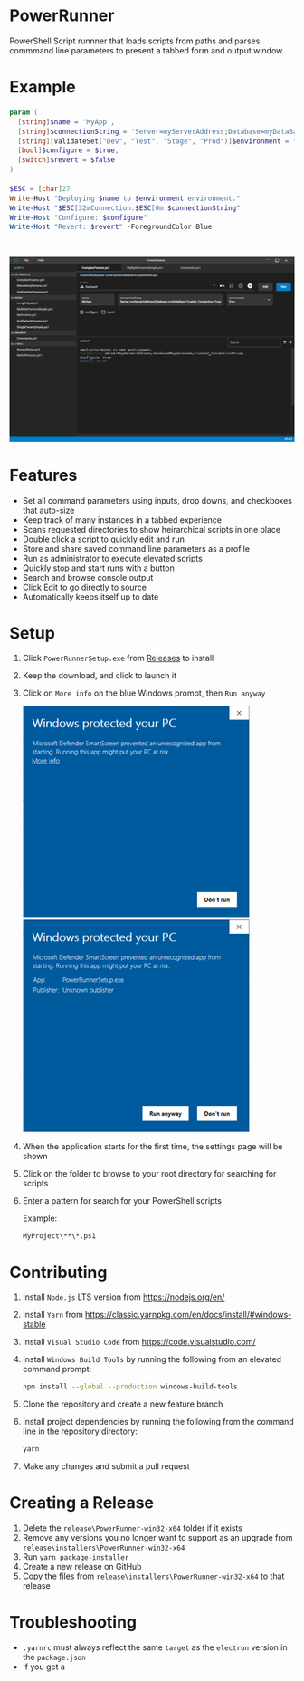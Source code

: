 # PowerRunner

PowerShell Script runnner that loads scripts from paths and parses commmand line parameters to present a tabbed form and output window.

# Example

``` PowerShell
param (
  [string]$name = 'MyApp',
  [string]$connectionString = 'Server=myServerAddress;Database=myDataBase;Trusted_Connection=True;',
  [string][ValidateSet("Dev", "Test", "Stage", "Prod")]$environment = "Dev",
  [bool]$configure = $true,
  [switch]$revert = $false
)

$ESC = [char]27
Write-Host "Deploying $name to $environment environment."
Write-Host "$ESC[32mConnection:$ESC[0m $connectionString"
Write-Host "Configure: $configure"
Write-Host "Revert: $revert" -ForegroundColor Blue
```

<br>

![Overview](assets/overview.png)

# Features
- Set all command parameters using inputs, drop downs, and checkboxes that auto-size
- Keep track of many instances in a tabbed experience
- Scans requested directories to show heirarchical scripts in one place
- Double click a script to quickly edit and run
- Store and share saved command line parameters as a profile
- Run as administrator to execute elevated scripts
- Quickly stop and start runs with a button
- Search and browse console output
- Click Edit to go directly to source
- Automatically keeps itself up to date

# Setup
1. Click `PowerRunnerSetup.exe` from [Releases](https://github.com/greggbjensen/power-runner/releases/) to install
2. Keep the download, and click to launch it
3. Click on `More info` on the blue Windows prompt, then `Run anyway`

    ![Overview](assets/windows-approve-dialog.png) ![Overview](assets/windows-approve-dialog-run-anyway.png)
    

2. When the application starts for the first time, the settings page will be shown
3. Click on the folder to browse to your root directory for searching for scripts
4. Enter a pattern for search for your PowerShell scripts
    
    Example:
    ```
    MyProject\**\*.ps1
    ```

# Contributing

1. Install `Node.js` LTS version from https://nodejs.org/en/
2. Install `Yarn` from https://classic.yarnpkg.com/en/docs/install/#windows-stable
3. Install `Visual Studio Code` from https://code.visualstudio.com/
3. Install `Windows Build Tools` by running the following from an elevated command prompt:
    ```bash
    npm install --global --production windows-build-tools
    ```
4. Clone the repository and create a new feature branch
5. Install project dependencies by running the following from the command line in the repository directory:

    ```bash
    yarn
    ```
6. Make any changes and submit a pull request

# Creating a Release
1. Delete the `release\PowerRunner-win32-x64` folder if it exists
2. Remove any versions you no longer want to support as an upgrade from `release\installers\PowerRunner-win32-x64`
3. Run `yarn package-installer`
4. Create a new release on GitHub
5. Copy the files from `release\installers\PowerRunner-win32-x64` to that release

# Troubleshooting
- `.yarnrc` must always reflect the same `target` as the `electron` version in the `package.json`
- If you get a  
